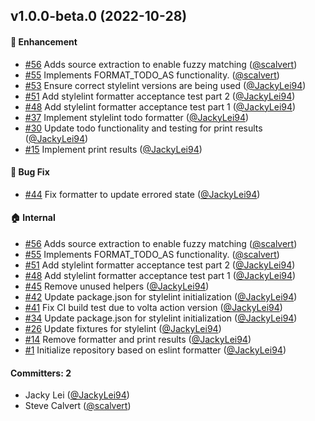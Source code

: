 
## v1.0.0-beta.0 (2022-10-28)

#### :rocket: Enhancement
* [#56](https://github.com/lint-todo/stylelint-formatter-todo/pull/56) Adds source extraction to enable fuzzy matching ([@scalvert](https://github.com/scalvert))
* [#55](https://github.com/lint-todo/stylelint-formatter-todo/pull/55) Implements FORMAT_TODO_AS functionality. ([@scalvert](https://github.com/scalvert))
* [#53](https://github.com/lint-todo/stylelint-formatter-todo/pull/53) Ensure correct stylelint versions are being used ([@JackyLei94](https://github.com/JackyLei94))
* [#51](https://github.com/lint-todo/stylelint-formatter-todo/pull/51) Add stylelint formatter acceptance test part 2 ([@JackyLei94](https://github.com/JackyLei94))
* [#48](https://github.com/lint-todo/stylelint-formatter-todo/pull/48) Add stylelint formatter acceptance test part 1 ([@JackyLei94](https://github.com/JackyLei94))
* [#37](https://github.com/lint-todo/stylelint-formatter-todo/pull/37) Implement stylelint todo formatter ([@JackyLei94](https://github.com/JackyLei94))
* [#30](https://github.com/lint-todo/stylelint-formatter-todo/pull/30) Update todo functionality and testing for print results ([@JackyLei94](https://github.com/JackyLei94))
* [#15](https://github.com/lint-todo/stylelint-formatter-todo/pull/15) Implement print results ([@JackyLei94](https://github.com/JackyLei94))

#### :bug: Bug Fix
* [#44](https://github.com/lint-todo/stylelint-formatter-todo/pull/44) Fix formatter to update errored state ([@JackyLei94](https://github.com/JackyLei94))

#### :house: Internal
* [#56](https://github.com/lint-todo/stylelint-formatter-todo/pull/56) Adds source extraction to enable fuzzy matching ([@scalvert](https://github.com/scalvert))
* [#55](https://github.com/lint-todo/stylelint-formatter-todo/pull/55) Implements FORMAT_TODO_AS functionality. ([@scalvert](https://github.com/scalvert))
* [#51](https://github.com/lint-todo/stylelint-formatter-todo/pull/51) Add stylelint formatter acceptance test part 2 ([@JackyLei94](https://github.com/JackyLei94))
* [#48](https://github.com/lint-todo/stylelint-formatter-todo/pull/48) Add stylelint formatter acceptance test part 1 ([@JackyLei94](https://github.com/JackyLei94))
* [#45](https://github.com/lint-todo/stylelint-formatter-todo/pull/45) Remove unused helpers ([@JackyLei94](https://github.com/JackyLei94))
* [#42](https://github.com/lint-todo/stylelint-formatter-todo/pull/42) Update package.json for stylelint initialization ([@JackyLei94](https://github.com/JackyLei94))
* [#41](https://github.com/lint-todo/stylelint-formatter-todo/pull/41) Fix CI build test due to volta action version ([@JackyLei94](https://github.com/JackyLei94))
* [#34](https://github.com/lint-todo/stylelint-formatter-todo/pull/34) Update package.json for stylelint initialization ([@JackyLei94](https://github.com/JackyLei94))
* [#26](https://github.com/lint-todo/stylelint-formatter-todo/pull/26) Update fixtures for stylelint ([@JackyLei94](https://github.com/JackyLei94))
* [#14](https://github.com/lint-todo/stylelint-formatter-todo/pull/14) Remove formatter and print results ([@JackyLei94](https://github.com/JackyLei94))
* [#1](https://github.com/lint-todo/stylelint-formatter-todo/pull/1) Initialize repository based on eslint formatter ([@JackyLei94](https://github.com/JackyLei94))

#### Committers: 2
- Jacky Lei ([@JackyLei94](https://github.com/JackyLei94))
- Steve Calvert ([@scalvert](https://github.com/scalvert))


